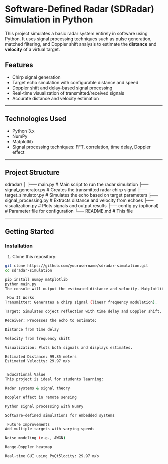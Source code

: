 #  Software-Defined Radar (SDRadar) Simulation in Python

This project simulates a basic radar system entirely in software using Python. It uses signal processing techniques such as pulse generation, matched filtering, and Doppler shift analysis to estimate the **distance** and **velocity** of a virtual target.



##  Features

-  Chirp signal generation
-  Target echo simulation with configurable distance and speed
-  Doppler shift and delay-based signal processing
- Real-time visualization of transmitted/received signals
-  Accurate distance and velocity estimation

---

## Technologies Used

- Python 3.x
- NumPy
- Matplotlib
- Signal processing techniques: FFT, correlation, time delay, Doppler effect

---

##  Project Structure
sdradar/
│
├── main.py        # Main script to run the radar simulation
├── signal_generator.py           # Creates the transmitted radar chirp signal
├── target_simulator.py             # Simulates the echo based on target parameters
├── signal_processing.py                   # Extracts distance and velocity from echoes
├── visualization.py                  # Plots signals and output results
├── config.py (optional)                             # Parameter file for configuration
└── README.md                                                           # This file


---

##  Getting Started

###  Installation

1. Clone this repository:

```bash
git clone https://github.com/yourusername/sdradar-simulation.git
cd sdradar-simulation

pip install numpy matplotlib
python main.py
The console will output the estimated distance and velocity. Matplotlib will show a visual comparison of the transmitted and received signals.

 How It Works
Transmitter: Generates a chirp signal (linear frequency modulation).

Target: Simulates object reflection with time delay and Doppler shift.

Receiver: Processes the echo to estimate:

Distance from time delay

Velocity from frequency shift

Visualization: Plots both signals and displays estimates.

Estimated Distance: 99.85 meters
Estimated Velocity: 29.97 m/s


 Educational Value
This project is ideal for students learning:

Radar systems & signal theory

Doppler effect in remote sensing

Python signal processing with NumPy

Software-defined simulations for embedded systems

 Future Improvements
Add multiple targets with varying speeds

Noise modeling (e.g., AWGN)

Range-Doppler heatmap

Real-time GUI using PyQt5locity: 29.97 m/s


